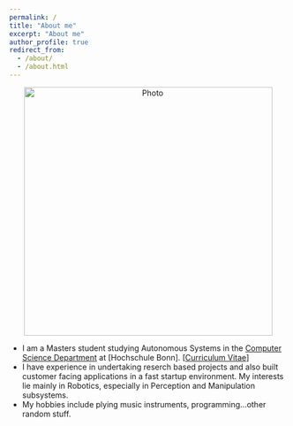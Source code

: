 ```yaml
---
permalink: /
title: "About me"
excerpt: "About me"
author_profile: true
redirect_from: 
  - /about/
  - /about.html
---
```


<p align="center">
  <img src="https://lantaoyu.github.io/files/lantaoyu_mg.jpg?raw=true" alt="Photo" style="width: 450px;"/> 
</p>

* I am a Masters student studying Autonomous Systems in the [Computer Science Department](https://www.h-brs.de/en/inf/study/master/autonomous-systems) at [Hochschule Bonn]. [[Curriculum Vitae](http://lantaoyu.com/files/lantaoyu_cv.pd)]
* I have experience in undertaking reserch based projects and also built customer facing applications in a fast startup environment. My interests lie mainly in Robotics, especially in Perception and Manipulation subsystems. 
* My hobbies include plying music instruments, programming...other random stuff.



